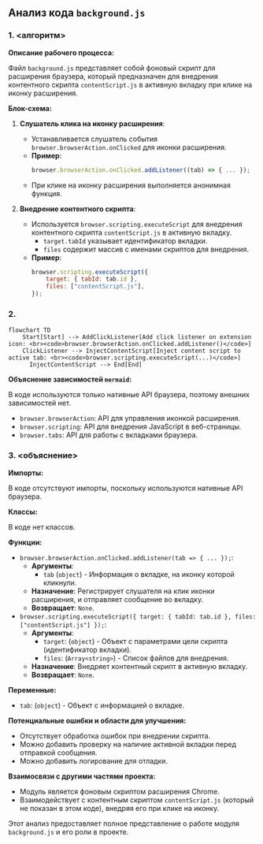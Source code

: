 ## Анализ кода `background.js`

### 1. <алгоритм>

**Описание рабочего процесса:**

Файл `background.js` представляет собой фоновый скрипт для расширения браузера, который предназначен для внедрения контентного скрипта `contentScript.js` в активную вкладку при клике на иконку расширения.

**Блок-схема:**

1.  **Слушатель клика на иконку расширения**:
    *   Устанавливается слушатель события `browser.browserAction.onClicked` для иконки расширения.
    *   **Пример**:
        ```javascript
        browser.browserAction.onClicked.addListener((tab) => { ... });
        ```
    *   При клике на иконку расширения выполняется анонимная функция.

2.  **Внедрение контентного скрипта**:
    *   Используется `browser.scripting.executeScript` для внедрения контентного скрипта `contentScript.js` в активную вкладку.
        *   `target.tabId` указывает идентификатор вкладки.
        *   `files` содержит массив с именами скриптов для внедрения.
    *  **Пример**:
        ```javascript
        browser.scripting.executeScript({
            target: { tabId: tab.id },
            files: ["contentScript.js"],
        });
        ```

### 2. <mermaid>

```mermaid
flowchart TD
    Start[Start] --> AddClickListener[Add click listener on extension icon: <br><code>browser.browserAction.onClicked.addListener()</code>]
    ClickListener --> InjectContentScript[Inject content script to active tab: <br><code>browser.scripting.executeScript(...)</code>]
      InjectContentScript --> End[End]
```

**Объяснение зависимостей `mermaid`:**

В коде используются только нативные API браузера, поэтому внешних зависимостей нет.
*   `browser.browserAction`: API для управления иконкой расширения.
*    `browser.scripting`: API для внедрения JavaScript в веб-страницы.
*    `browser.tabs`: API для работы с вкладками браузера.

### 3. <объяснение>

**Импорты:**

В коде отсутствуют импорты, поскольку используются нативные API браузера.

**Классы:**

В коде нет классов.

**Функции:**

*   `browser.browserAction.onClicked.addListener(tab => { ... });`:
    *   **Аргументы**:
        *   `tab` (`object`) - Информация о вкладке, на иконку которой кликнули.
    *   **Назначение**:  Регистрирует слушателя на клик иконки расширения, и отправляет сообщение во вкладку.
    *   **Возвращает**: `None`.
*   `browser.scripting.executeScript({ target: { tabId: tab.id }, files: ["contentScript.js"] });`:
    *    **Аргументы**:
          *   `target`: (`object`) - Объект с параметрами цели скрипта (идентификатор вкладки).
          *   `files`: (`Array<string>`) - Список файлов для внедрения.
    *   **Назначение**:  Внедряет контентный скрипт в активную вкладку.
    *   **Возвращает**: `None`.

**Переменные:**

*    `tab`: (`object`) - Объект с информацией о вкладке.

**Потенциальные ошибки и области для улучшения:**

*   Отсутствует обработка ошибок при внедрении скрипта.
*   Можно добавить проверку на наличие активной вкладки перед отправкой сообщения.
*   Можно добавить логирование для отладки.

**Взаимосвязи с другими частями проекта:**

*   Модуль является фоновым скриптом расширения Chrome.
*    Взаимодействует с контентным скриптом `contentScript.js` (который не показан в этом коде), внедряя его при клике на иконку.

Этот анализ предоставляет полное представление о работе модуля `background.js` и его роли в проекте.